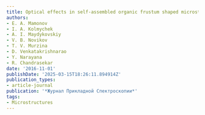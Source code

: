 ```yaml
---
title: Optical effects in self-assembled organic frustum shaped microstructures
authors:
- E. A. Mamonov
- I. A. Kolmychek
- A. I. Maydykovskiy
- V. B. Novikov
- T. V. Murzina
- D. Venkatakrishnarao
- Y. Narayana
- R. Chandrasekar
date: '2016-11-01'
publishDate: '2025-03-15T18:26:11.894914Z'
publication_types:
- article-journal
publication: '*Журнал Прикладной Спектроскопии*'
tags:
- Microstructures
---
```


